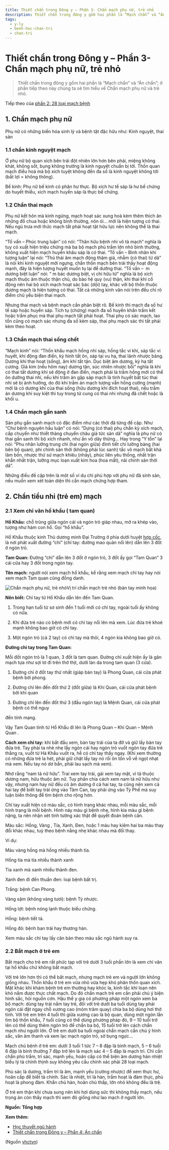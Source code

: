 ```yaml
---
title: Thiết chẩn trong Đông y – Phần 3- Chẩn mạch phụ nữ, trẻ nhỏ
description: Thiết chẩn trong đông y gồm hai phần là “Mạch chẩn” và “Án chẩn”; ở phần tiếp theo này chúng ta sẽ tìm hiểu về Chẩn mạch phụ nữ và trẻ nhỏ.
tags:
  - y-ly
  - benh-hoc-chan-tri
  - chan-tri
---
```


# Thiết chẩn trong Đông y – Phần 3- Chẩn mạch phụ nữ, trẻ nhỏ 

> Thiết chẩn trong đông y gồm hai phần là “Mạch chẩn” và “Án chẩn”; ở phần tiếp theo này chúng ta sẽ tìm hiểu về Chẩn mạch phụ nữ và trẻ nhỏ.

Tiếp theo của [phần 2: 28 loại mạch bệnh](/yhctvn/thiet-chan-trong-dong-y-phan-2-28-loai-mach-benh)

## 1. Chẩn mạch phụ nữ

Phụ nữ có những biến hóa sinh lý và bệnh tật đặc hữu như: Kinh nguyệt, thai sản

### 1.1 chẩn kinh nguyệt mạch

Ở phụ nữ bộ quan xích bên trái đột nhiên lớn hơn bên phải, miệng không khát, không sốt, bụng không trướng là kinh nguyệt chuẩn bị tới. Thốn quan mạch điều hoà mà bộ xích tuyệt không đến đa số là kinh nguyệt không tới (bất lợi = không thông).

Bế kinh: Phụ nữ bế kinh có phân hư thực. Bộ xích hư tế sáp là hư bế chứng do huyết thiểu, xích mạch huyền sáp là thực bế chứng.

### 1.2 Chẩn thai mạch

Phụ nữ kết hôn mà kinh ngừng, mạch hoạt sác xung hoà kèm thêm thích ăn những đồ chua hoặc không bình thường, nôn ói… mới là hiện tượng có thai. Nếu ngủ trưa mới thức mạch tất phải hoạt tật hữu lực nên không thể là thai mạch.

“Tố vấn – Phúc trung luận” có nói: “Thân hữu bệnh nhi vô tà mạch” nghĩa là tuy có xuất hiện triệu chứng mà ba bộ mạch phù trầm lớn nhỏ bình thường, không xuất hiện mạch huyền khâu sáp là có thai. “Tố vấn – Bình nhân khí tượng luận” lại nói: “Thủ thái âm mạch động thậm giả, nhẫm (có thai) tử dã” là nói khi kinh nguyệt mới ngưng, chẩn thốn mạch bên trái thấy hoạt động mạnh, đây là hiện tượng huyết muốn tụ lại để dưỡng thai. “Tố vấn –  m dương biệt luận” nói: “ m bác dương biệt, vị chi hữu tử” nghĩa là bộ xích mạch thuộc âm thuộc thận chủ, do bào hệ quy (vu) thận, khi thai khí cổ động nên hai bộ xích mạch hoạt sác bác (dội) tay, khác với bộ thốn thuộc dương mạch là hiện tượng có thai. Tất cả những kinh văn nói trên đều chỉ rõ điểm chủ yếu biện thai mạch.

Nhưng thai mạch và bệnh mạch cần phân biệt rõ. Bế kinh thì mạch đa số hư tế sáp hoặc huyền sáp. Tích tụ (chứng) mạch đa số huyền khẩn trầm kết hoặc trầm phục mà thai phụ mạch tất phải hoạt. Thai phụ có sác mạch, lao tổn cũng có mạch sác nhưng đa số kèm sáp, thai phụ mạch sác thì tất phải kèm theo hoạt.

### 1.3 Chẩn mạch thai sống chết

“Mạch kinh” nói: “Thốn khẩu mạch hồng nhi sáp, hồng tắc vi khí, sáp tắc vi huyết, khí động đan điền, kỳ hình tất ôn, sáp tại vu hạ, thai lãnh nhược băng. Dương khí thai hoạt (sống), âm khí tất tận. Dục biệt âm dương, kỳ hạ tất cương. Giả kim (nếu hôm nay) dương tận, súc nhiên nhược bối” nghĩa là khi có thai tất dương khí sẽ động ở đan điền, mạch phải là trầm hồng mới có thể ôn dưỡng thai nhi, nếu khi trầm án gặp sáp mạch là tinh huyết bất túc thai nhi sẽ bị ảnh hưởng, do đó khi trầm án mạch tượng vẫn hồng cường (mạnh) mới là có dương khí của thai sống (hữu dương khí đích hoạt thai), nếu trầm án dương khí suy kiệt thì tuy trong tử cung có thai nhi nhưng đã chết hoặc là khối u.

### 1.4 Chẩn mạch gần sanh

Sản phụ gần sanh mạch có đặc điểm như các thời đã từng đề cập. Như “Chư bệnh nguyên hầu luận” có nói: “Dựng (có thai) phụ chẩn kỳ xích mạch, cấp chuyển như thiết thàng chuyển châu giả tức sản dã” nghĩa là phụ nữ có thai gần sanh thì bộ xích nhanh, như ấn vô dây thừng… Hay trong “Y tồn” lại nói: “Phu nhân lưỡng trung chỉ (hai ngón giữa) đỉnh tiết chi lưỡng bàng (hai bên bộ quan), phi chính sản thời (không phải lúc sanh) tắc vô mạch bất khả lâm bồn, nhược thử sứ mạch khiêu (nhảy), phúc liên yêu thống, nhất trận khẩn nhất trận, lưỡng mục loạn xuất kim hoa (hoa mắt), nãi chính sản thời dã”.

Những điều đề cập trên là một số ví dụ chỉ phù hợp với phụ nữ đã sinh sản, nếu muốn xem xét toàn diện thì cần mạch chứng hợp tham.

## 2. Chẩn tiểu nhi (trẻ em) mạch

### 2.1 Xem chỉ vân hố khẩu ( tam quan)

**Hổ Khẩu:** chỗ trũng giữa ngón cái và ngón trỏ giáp nhau, mở ra khép vào, tượng như hàm con hổ. Gọi “hổ khẩu”.  

Hổ Khẩu thuộc kinh Thủ dương minh Đại Trường ở phía dưới huyệt [hợp cốc](/yhctvn/huyet-hop-coc-%e5%90%88-%e8%b0%b7), là nơi phát xuất đường “chỉ” (chỉ tay: đường mao quản nổi lên) dẫn lên 3 đốt ở ngón trỏ.

**Tam Quan:** Đường “chỉ” dẫn lên 3 đốt ở ngón trỏ, 3 đốt ấy gọi “Tam Quan” 3 cái cửa hay 3 đốt trong ngón tay.  

**Tên mạch:** người nói xem mạch hổ khẩu, kể rằng xem mạch chỉ tay hay nói xem mạch Tam quan cũng đồng danh.  

![Chẩn mạch phụ nữ, trẻ nhỏ](/imgs/yhctvn/Chan-mach-tre-nho--300x187.png)Vị trí chẩn mạch trẻ nhỏ (bàn tay minh họa)

**Nên biết:** Chỉ tay từ Hổ Khẩu dẫn lên đến Tam Quan.  

1. Trong hạn tuổi từ sơ sinh đến 1 tuổi mới có chỉ tay, ngoài tuổi ấy không có nữa.  

2. Khi đứa trẻ nào có bệnh mới có chỉ tay nổi lên mà xem. Lúc đứa trẻ khoẻ mạnh không bao giờ có chỉ tay.  

3. Một ngón trỏ (cả 2 tay) có chỉ tay mà thôi, 4 ngón kia không bao giờ có.  

**Đường chỉ tay trong Tam Quan:**  

Mỗi đốt ngón trỏ là 1 quan, 3 đốt là tam quan. Đường chỉ xuất hiện ấy là gân mạch tựa như sợi tơ đi trên thớ thịt, dưới làn da trong tam quan (3 cửa).  

1. Đường chỉ ở đốt tay thứ nhất (giáp bàn tay) là Phong Quan, cái cửa phát bệnh bởi phong.  

2. Đường chỉ lên đến đốt thứ 2 (đốt giữa) là Khí Quan, cái cửa phát bệnh bởi khí quan  

3. Đường chỉ lên đến đốt thứ 3 (đầu ngón tay) là Mệnh Quan, cái cửa phát bệnh có thể nguy  

đến tính mạng.  

Vậy Tam Quan tính từ Hổ Khẩu đi lên là Phong Quan – Khí Quan – Mệnh Quan .  

**Cách xem chỉ tay:** khi bắt đầu xem, bàn tay trái của ta đỡ và giữ lấy bàn tay đứa trẻ. Tay phải ta nhè nhẹ lấy ngón cái hay ngón trỏ vuốt ngón tay đứa trẻ thẳng ra, vuốt từ Hà Khẩu vuốt ra, hễ có chỉ tay thấy ngay. (Khi xem thường có những đứa trẻ la hét, phải giữ chặt lấy tay nó rồi ôn tồn vỗ về ngọt nhạt mà xem. Nếu tay nó dơ bẩn, phải lau sạch mà xem).  

Nhớ rằng “nam tả nữ hữu”. Trai xem tay trái, gái xem tay mặt, vì tả thuộc dương nam, hữu thuộc âm nữ. Tuy phân chia cách xem nam tả nữ hữu như vậy, nhưng nam hay nữ đều có âm dương ở cả hai tay, ta cũng nên xem cả hai tay để biết tay trái ứng vào Tâm Can, tay phải ứng vào Tỳ Phế mà suy luận biến thông để tìm bệnh cho rộng hơn.  

Chỉ tay xuất hiện có màu sắc, có hình trạng khác nhau, mỗi màu sắc, mỗi hình trạng là mỗi bệnh. Hình náy màu gì bệnh nhẹ, hình kia màu gì bệnh nặng, ta nên nhận xét tinh tường xác thật để quyết đoán bệnh căn.  

  

Màu sắc: Hồng, Vàng , Tía, Xanh, Đen, hoặc 1 màu hay kiêm hai ba màu thay đổi khác nhau, tuỳ theo bệnh nằng nhẹ khác nhau mà đổi thay. 

Ví dụ:  

Màu vàng hồng mà hồng nhiều thành tía.  

Hồng tía mà tía nhiều thành xanh  

Tía xanh mà xanh nhiều thành đen.  

Xanh đen đi đến thuần đen: loại bệnh bất trị.  

Trắng: bệnh Can Phong.  

Vàng sậm (không vàng tươi): bệnh Tỳ nhược.  

Hồng lợt: bệnh nóng lạnh thuộc biểu chứng.  

Hồng: bệnh tiết tả.  

Hồng đỏ: bệnh ban trái hay thương hàn.  

Xem màu sắc chỉ tay lấy căn bản theo màu sắc ngũ hành suy ra.

### 2.2 Bắt mạch ở trẻ em

Bắt mạch cho trẻ em rất phức tạp với trẻ dưới 3 tuổi phần lớn là xem chỉ vân tại hố khẩu chứ không bắt mạch.

Với trẻ lớn hơn thì có thể bắt mạch, nhưng mạch trẻ em và người lớn không giống nhau. Thốn khẩu ở trẻ em vừa nhỏ vừa hẹp khó phân thốn quan xích. Mặt khác khi khám bệnh trẻ em thường hay khóc la, kinh tắc khí loạn nên khó nắm được thực chất mạch. Do đó chẩn mạch trẻ em cần phải chú ý biện hình sắc, hỏi nguồn cơn. Hậu thế y gia có phương pháp một ngón xem ba bộ mạch: dùng tay trái nắm tay trẻ, đối với trẻ dưới ba tuổi dùng tay phải ngón cái đặt ngay chỗ xương cao (mỏm trâm quay) chia ba bộ dùng hơi thở tính. Với trẻ em trên 4 tuổi thì giữa xương cao là bộ quan, dùng một ngón lần tìm bộ thốn khẩu, 7 tuổi cũng có thể dùng phương pháp đó, 9 – 10 tuổi trở lên có thể dùng thêm ngón trỏ để chẩn ba bộ, 15 tuổi trở lên cách chẩn mạch như người lớn. Ở trẻ em dưới ba tuổi ngoài chẩn mạch cần chú ý hình sắc, văn âm thanh và xem lạc mạch ngón trỏ, sờ bụng ngực…

Mạch chủ bệnh ở trẻ em: dưới 3 tuổi 1 tức 7 – 8 đập là bình mạch, 5 – 6 tuổi 6 đập là bình thường 7 đập trở lên là mạch sác 4 – 5 đập là mạch trì. Chỉ cần chẩn phù trầm, trì sác, mạnh yếu, hoãn cấp có thể biện âm dương hàn nhiệt biểu lý tà chính thịnh suy không yêu cầu chính xác phải 28 loại mạch.

Phù sác là dương, trầm trì là âm, mạnh yếu (cường nhược) để xem thực hư, hoãn cấp để biết tà chính. Sác là nhiệt, trì là hàn, trầm hoạt là đàm thực, phù hoạt là phong đàm. Khẩn chủ hàn, hoãn chủ thấp, lớn nhỏ không đều là trệ.

Ở trẻ em thận khí chưa sung nên khi hơi dùng sức thì không thấy mạch, nếu trọng án còn thấy mạch thì xem đó giống như lao mạch ở người lớn.

**Nguồn: Tổng hợp**

**Xem thêm:**

* [Học thuyết ngũ hành](/yhctvn/hoc-thuyet-ngu-hanh)
* [Thiết chẩn trong Đông y – Phần 4: Án chẩn](/yhctvn/thiet-chan-trong-dong-y-phan-4-an-chan)

(Nguồn <a href="https://yhctvn.com/thiet-chan-trong-dong-y-phan-3-chan-mach-phu-nu-tre-nho/" target="_blank">yhctvn</a>)
